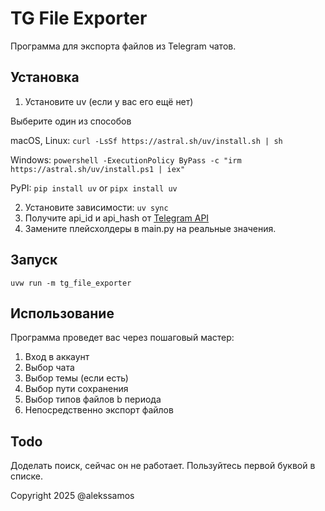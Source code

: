 # TG File Exporter

Программа для экспорта файлов из Telegram чатов.

## Установка

1. Установите uv (если у вас его ещё нет)
  
  Выберите один из способов
  
  macOS, Linux: `curl -LsSf https://astral.sh/uv/install.sh | sh`
  
  Windows: `powershell -ExecutionPolicy ByPass -c "irm https://astral.sh/uv/install.ps1 | iex"`
  
  PyPI: `pip install uv` or `pipx install uv`

2. Установите зависимости: `uv sync`
3. Получите api_id и api_hash от [Telegram API](https://my.telegram.org/auth)
4. Замените плейсхолдеры в main.py на реальные значения.

## Запуск

`uvw run -m tg_file_exporter`

## Использование

Программа проведет вас через пошаговый мастер:
1. Вход в аккаунт
2. Выбор чата
3. Выбор темы (если есть)
4. Выбор пути сохранения
5. Выбор типов файлов b периода
6. Непосредственно экспорт файлов

## Todo

Доделать поиск, сейчас он не работает. Пользуйтесь первой буквой в списке.


Copyright 2025 @alekssamos
